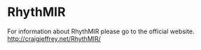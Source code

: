 # RhythMIR
For information about RhythMIR please go to the official website.
http://craigjeffrey.net/RhythMIR/
